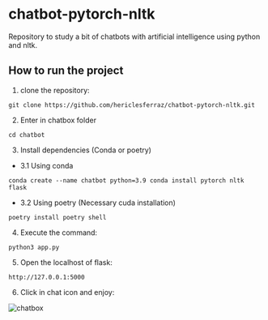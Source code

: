 # chatbot-pytorch-nltk
Repository to study a bit of chatbots with artificial intelligence using python and nltk.

## How to run the project
1. clone the repository:

``git clone https://github.com/hericlesferraz/chatbot-pytorch-nltk.git``

2. Enter in chatbox folder

``cd chatbot``

3. Install dependencies (Conda or poetry)

- 3.1 Using conda

``
conda create --name chatbot python=3.9
conda install pytorch nltk flask
``

- 3.2 Using poetry (Necessary cuda installation) 

``
poetry install
poetry shell
``

4. Execute the command:

``python3 app.py``

5. Open the localhost of flask:

``http://127.0.0.1:5000``

6. Click in chat icon and enjoy:

![chatbox](https://user-images.githubusercontent.com/65249438/202924315-5480fabe-c45e-4cad-bbe5-027661bb7641.gif)
